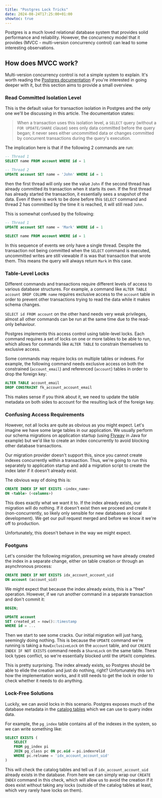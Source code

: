 ```yaml
---
title: "Postgres Lock Tricks"
date: 2024-08-24T17:25:00+01:00
showtoc: true
---
```


Postgres is a much loved relational database system that provides solid
performance and reliability. However, the concurrency model that it provides
(MVCC - multi-version concurrency control) can lead to some interesting
observations.

## How does MVCC work?

Multi-version concurrency control is not a simple system to explain. It's worth
reading the [Postgres documentation][postgres-mvcc] if you're interested in
going deeper with it, but this section aims to provide a small overview.

### Read Committed Isolation Level

This is the default value for transaction isolation in Postgres and the only
one we'll be discussing in this article. The documentation states:

> When a transaction uses this isolation level, a `SELECT` query (without a
> `FOR UPDATE/SHARE` clause) sees only data committed before the query began;
> it never sees either uncommitted data or changes committed by concurrent
> transactions during the query's execution.

The implication here is that if the following 2 commands are run:

```sql
-- Thread 1
SELECT name FROM account WHERE id = 1

-- Thread 2
UPDATE account SET name = 'John' WHERE id = 1
```

then the first thread will only see the value `John` if the second thread has
already committed its transaction when it starts its own. If the first thread
has already started the transaction, it essentially sees a snapshot of the
data. Even if there is work to be done before this `SELECT` command and thread
2 has committed by the time it is reached, it will still read `John`.

This is somewhat confused by the following:

```sql
-- Thread 1
UPDATE account SET name = 'Mark' WHERE id = 1

SELECT name FROM account WHERE id = 1
```

In this sequence of events we only have a single thread. Despite the
transaction not being committed when the `SELECT` command is executed,
uncommitted writes are still viewable if is was that transaction that wrote
them. This means the query will always return `Mark` in this case.

### Table-Level Locks

Different commands and transactions require different levels of access to
various database structures. For example, a command like `ALTER TABLE account
DROP COLUMN name` requires exclusive access to the `account` table in order to
prevent other transactions trying to read the data while it makes schema
changes.

`SELECT id FROM account` on the other hand needs very weak privileges, almost
all other commands can be run at the same time due to the read-only behaviour.

Postgres implements this access control using table-level locks. Each command
requires a set of locks on one or more tables to be able to run, which allows
for commands like `ALTER TABLE` to constrain themselves to exclusive access.

Some commands may require locks on multiple tables or indexes. For example, the
following command needs exclusive access on both the constrained
(`account_email`) and referenced (`account`) tables in order to drop the
foreign key:

```sql
ALTER TABLE account_email
DROP CONSTRAINT fk_account_account_email
```

This makes sense if you think about it, we need to update the table metadata on
both sides to account for the resulting lack of the foreign key.

### Confusing Access Requirements

However, not all locks are quite as obvious as you might expect. Let's imagine
we have some large tables in our application. We usually perform our schema
migrations on application startup (using [Flyway][flyway] in Java for example)
but we'd like to create an index concurrently to avoid blocking other database
transactions.

Our migration provider doesn't support this, since you cannot create indexes
concurrently within a transaction. Thus, we're going to run this separately to
application startup and add a migration script to create the index later if it
doesn't already exist.

The obvious way of doing this is:

```sql
CREATE INDEX IF NOT EXISTS <index_name>
ON <table> (<columns>)
```

This does exactly what we want it to. If the index already exists, our
migration will do nothing. If it doesn't exist then we proceed and create it
(non-concurrently, so likely only sensible for new databases or local
development). We get our pull request merged and before we know it we're off to
production.

Unfortunately, this doesn't behave in the way we might expect.

### Footguns

Let's consider the following migration, presuming we have already created the
index in a separate change, either on table creation or through an asynchronous
process:

```sql
CREATE INDEX IF NOT EXISTS idx_account_account_uid
ON account (account_uid)
```

We might expect that because the index already exists, this is a "free"
operation. However, if we run another command in a separate transaction and
don't commit it:

```sql
BEGIN;

UPDATE account
SET created_at = now()::timestamp
WHERE id = ...
```

Then we start to see some cracks. Our initial migration will just hang,
seemingly doing nothing. This is because the `UPDATE` command we're running is
taking a `RowExclusiveLock` on the `account` table, and our `CREATE INDEX IF
NOT EXISTS` command needs a `ShareLock` on the same table. These lock types
conflict, so we're essentially blocked until the `UPDATE` completes.

This is pretty surprising. The index already exists, so Postgres should be able
to elide the creation and just do nothing, right? Unfortunately this isn't how
the implementation works, and it still needs to get the lock in order to check
whether it needs to do anything.

### Lock-Free Solutions

Luckily, we can avoid locks in this scenario. Postgres exposes much of the
database metadata in the [catalog tables][postgres-catalogs] which we can use to query index data.

For example, the `pg_index` table contains all of the indexes in the system, so
we can write something like:

```sql
SELECT EXISTS (
    SELECT
    FROM pg_index pi
    JOIN pg_class pc ON pc.oid = pi.indexrelid
    WHERE pc.relname = 'idx_account_account_uid'
)
```

This will check the catalog tables and tell us if `idx_account_account_uid`
already exists in the database. From here we can simply wrap our `CREATE INDEX`
command in this check, which will allow us to avoid the creation if it does
exist without taking any locks (outside of the catalog tables at least, which
very rarely have locks on them).

[postgres-mvcc]: https://www.postgresql.org/docs/current/mvcc.html
[postgres-catalogs]: https://www.postgresql.org/docs/current/catalogs.html
[flyway]: https://flywaydb.org
